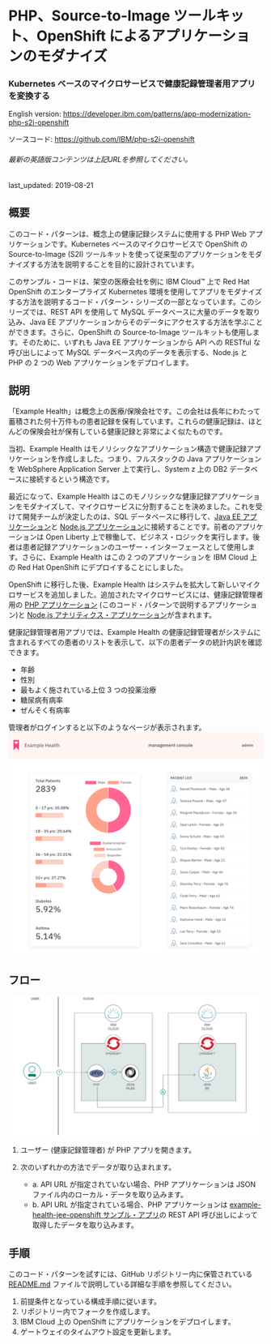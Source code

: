 # PHP、Source-to-Image ツールキット、OpenShift によるアプリケーションのモダナイズ

### Kubernetes ベースのマイクロサービスで健康記録管理者用アプリを変換する

English version: https://developer.ibm.com/patterns/app-modernization-php-s2i-openshift
  
ソースコード: https://github.com/IBM/php-s2i-openshift

###### 最新の英語版コンテンツは上記URLを参照してください。
last_updated: 2019-08-21

 
## 概要

このコード・パターンは、概念上の健康記録システムに使用する PHP Web アプリケーションです。Kubernetes ベースのマイクロサービスで OpenShift の Source-to-Image (S2I) ツールキットを使って従来型のアプリケーションをモダナイズする方法を説明することを目的に設計されています。

このサンプル・コードは、架空の医療会社を例に IBM Cloud&trade; 上で Red Hat OpenShift のエンタープライズ Kubernetes 環境を使用してアプリをモダナイズする方法を説明するコード・パターン・シリーズの一部となっています。このシリーズでは、REST API を使用して MySQL データベースに大量のデータを取り込み、Java EE アプリケーションからそのデータにアクセスする方法を学ぶことができます。さらに、OpenShift の Source-to-Image ツールキットも使用します。そのために、いずれも Java EE アプリケーションから API への RESTful な呼び出しによって MySQL データベース内のデータを表示する、Node.js と PHP の 2 つの Web アプリケーションをデプロイします。

## 説明

「Example Health」は概念上の医療/保険会社です。この会社は長年にわたって蓄積された何十万件もの患者記録を保有しています。これらの健康記録は、ほとんどの保険会社が保有している健康記録と非常によく似たものです。

当初、Example Health はモノリシックなアプリケーション構造で健康記録アプリケーションを作成しました。つまり、フルスタックの Java アプリケーションを WebSphere Application Server 上で実行し、System z 上の DB2 データベースに接続するという構造です。

最近になって、Example Health はこのモノリシックな健康記録アプリケーションをモダナイズして、マイクロサービスに分割することを決めました。これを受けて開発チームが決定したのは、SQL データベースに移行して、[Java EE アプリケーション](https://developer.ibm.com/jp/patterns/jee-app-modernization-with-openshift/)と [Node.js アプリケーション](https://developer.ibm.com/jp/patterns/app-modernization-s2i-openshift/)に接続することです。前者のアプリケーションは Open Liberty 上で稼働して、ビジネス・ロジックを実行します。後者は患者記録アプリケーションのユーザー・インターフェースとして使用します。さらに、Example Health はこの 2 つのアプリケーションを IBM Cloud 上の Red Hat OpenShift にデプロイすることにしました。

OpenShift に移行した後、Example Health はシステムを拡大して新しいマイクロサービスを追加しました。追加されたマイクロサービスには、健康記録管理者用の [PHP アプリケーション](https://github.com/IBM/php-s2i-openshift) (このコード・パターンで説明するアプリケーション)と [Node.js アナリティクス・アプリケーション](https://developer.ibm.com/patterns/creating-a-health-data-analytics-app-with-legacy-mainframe-code-and-cloud/)が含まれます。

健康記録管理者用アプリでは、Example Health の健康記録管理者がシステムに含まれるすべての患者のリストを表示して、以下の患者データの統計内訳を確認できます。

* 年齢
* 性別
* 最もよく施されている上位 3 つの投薬治療
* 糖尿病有病率
* ぜんそく有病率

管理者がログインすると以下のようなページが表示されます。
![サンプル健康記録アプリのスクリーンショット](./images/example-health-records-admin-app.png)

## フロー

![マイクロサービスと OpenShift S2I アーキテクチャーによる健康記録管理者用アプリのモダナイゼーション・フロー図](./images/app-modernization-openshift-php-s2i-architecture-diagram.png)

1. ユーザー (健康記録管理者) が PHP アプリを開きます。
1. 次のいずれかの方法でデータが取り込まれます。

    * a. API URL が指定されていない場合、PHP アプリケーションは JSON ファイル内のローカル・データを取り込みます。
    * b. API URL が指定されている場合、PHP アプリケーションは [example-health-jee-openshift サンプル・アプリ](https://developer.ibm.com/jp/patterns/jee-app-modernization-with-openshift/)の REST API 呼び出しによって取得したデータを取り込みます。

## 手順

このコード・パターンを試すには、GitHub リポジトリー内に保管されている [README.md](https://github.com/IBM/php-s2i-openshift/blob/master/README.md) ファイルで説明している詳細な手順を参照してください。

1. 前提条件となっている構成手順に従います。
1. リポジトリー内でフォークを作成します。
1. IBM Cloud 上の OpenShift にアプリケーションをデプロイします。
1. ゲートウェイのタイムアウト設定を更新します。
